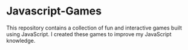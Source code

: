 # Javascript-Games
This repository contains a collection of fun and interactive games built using JavaScript. I created these games to improve my JavaScript knowledge.

